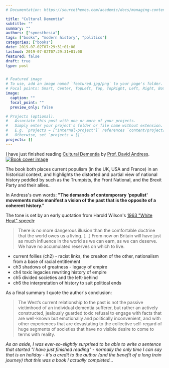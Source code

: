 ```yaml
---
# Documentation: https://sourcethemes.com/academic/docs/managing-content/

title: "Cultural Dementia"
subtitle: ""
summary: ""
authors: ["synesthesia"]
tags: ["books", "modern history", "politics"]
categories: ["books"]
date: 2019-07-02T07:29:31+01:00
lastmod: 2019-07-02T07:29:31+01:00
featured: false
draft: true
type: post


# Featured image
# To use, add an image named `featured.jpg/png` to your page's folder.
# Focal points: Smart, Center, TopLeft, Top, TopRight, Left, Right, BottomLeft, Bottom, BottomRight.
image:
  caption: ""
  focal_point: ""
  preview_only: false

# Projects (optional).
#   Associate this post with one or more of your projects.
#   Simply enter your project's folder or file name without extension.
#   E.g. `projects = ["internal-project"]` references `content/project/deep-learning/index.md`.
#   Otherwise, set `projects = []`.
projects: []
---
```


I have just finished reading [Cultural Dementia](https://amzn.to/2RRUCiX) by [Prof. David Andress](https://twitter.com/ProfDaveAndress). [![Book cover image](//ws-eu.amazon-adsystem.com/widgets/q?_encoding=UTF8&MarketPlace=GB&ASIN=1788540050&ServiceVersion=20070822&ID=AsinImage&WS=1&Format=_SL250_&tag=synesthesia-21)](https://www.amazon.co.uk/gp/product/1788540050/ref=as_li_tl?ie=UTF8&camp=1634&creative=6738&creativeASIN=1788540050&linkCode=as2&tag=synesthesia-21&linkId=8281681bf5b0a897fdf8898983eb3581)

The book both places current populism (in the UK, USA and France) in an historical context, and highlights the distorted and partial view of national history peddled by such as the Trumpists, the Front National, and the Brexit Party and their allies..

In Andress's own words: **"The demands of contemporary 'populist' movements make manifest a vision of the past that is the opposite of a coherent history."**

The tone is set by an early quotation from Harold Wilson's [1963 "White Heat" speech](http://nottspolitics.org/wp-content/uploads/2013/06/Labours-Plan-for-science.pdf):

>There is no more dangerous illusion than the comfortable doctrine that the world owes us a living. [...] From now on Britain will have just as much influence in the world as we can earn, as we can deserve. We have no accumulated reserves on which to live.
>


- current follies (ch2) - racist links, the creaiton of the other, nationalism from a base of racial entitlement
- ch3 shadows of greatness - legacy of empire
- ch4 toxic legacies rewriting history of empire
- ch5 divided societies and the left-behind
- ch6 the interpretation of history to suit political ends


As a final summary I quote the author's conclusion:

>The West’s current relationship to the past is not the passive victimhood of an individual dementia sufferer, but rather an actively constructed, jealously guarded toxic refusal to engage with facts that are well-known but emotionally and politically inconvenient, and with other experiences that are devastating to the collective self-regard of huge segments of societies that have no visible desire to come to terms with reality.
>


*As an aside, I was ever-so-slightly surprised  to be able to write a sentence that started "I have just finished reading" - normally the only time I can say that is on holiday - it's a credit to the author (and the benefit of a long train journey) that this was a book I actually completed...*


